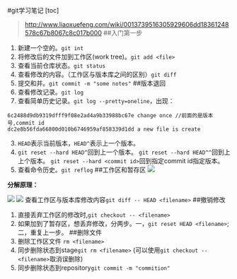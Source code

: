 #git学习笔记
[toc]
 >  http://www.liaoxuefeng.com/wiki/0013739516305929606dd18361248578c67b8067c8c017b000
##入门第一步
 1. 新建一个空的。`git int`
 2. 将修改后的文件加到工作区(work tree)。`git add <file>`
 3. 查看当前仓库状态。`git status`
 4. 查看修改的内容。（工作区与版本库之间的区别）`git diff`
 5. 提交和并。`git commit -m "some notes"`
##版本退回
 1. 查看修改记录。`git log`
 2. 查看简单历史记录。`git log --pretty=oneline`，出现：
```
6c2488d9db9319dfff9f08e2ad4a9b33988bc67e change once //前面的是版本号,commit id
dc2e8b56fda66800d010b6746959af858339d1dd a new file is create
```
 3. `HEAD`表示当前版本，`HEAD^`表示上一个版本。
 4. `git reset --hard HEAD^`回到上一个版本。
`git reset --hard HEAD^^`回到上上个版本。
`git reset --hard <commit id>`回到指定commit id指定版本。
 5. 查看命令历史。`git reflog`
##工作区和暂存区
![ ](/home/loo/桌面/learngit/headandrepository.jpeg  "git原理")

**分解原理：**

![ ](/home/loo/桌面/learngit/headandrepository1.jpeg  "git add")
![ ](/home/loo/桌面/learngit/headandrepository2.jpeg  "git commit")
查看工作区与版本库修改内容`git diff -- HEAD <filename>`
##撤销修改
1. 直接丢弃工作区的修改时,`git checkout -- <filename>`
2. 如果加到了暂存区，想丢弃修改，分两步。一，`git reset HEAD <filename>`;二，重复上一步。
##删除文件
1. 删除工作区文件 `rm <filename>`
2. 同步删除状态到stage`git rm <filename>`
(可以使用`git checkout -- <filename>`取消误删除)
3. 同步删除状态到repository`git commit -m "commition"`
